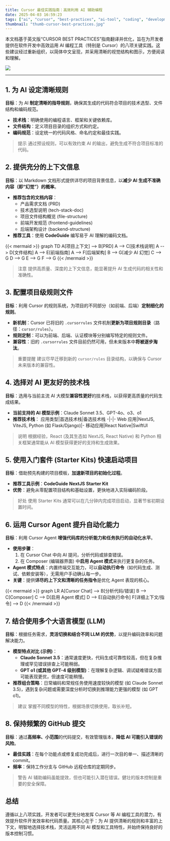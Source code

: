 ```yaml
---
title: Cursor 最佳实践指南：高效利用 AI 辅助编程
date: 2025-04-03 16:59:23
tags: ["ai", "cursor", "best-practices", "ai-tool", "coding", "development"]
thumbnail: "thumb-cursor-best-practices.jpg"
---
```


本文档基于英文版“CURSOR BEST PRACTICES”指南翻译并优化，旨在为开发者提供在软件开发中高效运用 AI 编程工具（特别是 Cursor）的八项关键实践。这些建议经过重新组织，以简体中文呈现，并采用清晰的视觉结构和图示，方便阅读和理解。

<!-- more -->

![](https://www.cursor.com/_next/image?url=%2F_next%2Fstatic%2Fmedia%2Fwatch-demo.7a9056ad.webp&w=1024&q=100)
<!-- 注意：此图片链接依赖 Cursor 网站的 Next.js 优化服务，可能无法在所有地方稳定显示。建议下载图片并存储在本地 `/static/images` 目录下，然后使用本地路径引用。 -->

---

## 1. 为 AI 设定清晰规则
**目标**：为 AI **制定清晰的指导规则**，确保其生成的代码符合项目的技术选型、文件结构和编码规范。
- **技术栈**：明确使用的编程语言、框架和关键依赖库。
- **文件结构**：定义项目目录的组织方式和约定。
- **编码规范**：设定统一的代码风格、命名约定和最佳实践。

> 提示
> 通过预设规则，可以有效约束 AI 的输出，避免生成不符合项目标准的代码。

## 2. 提供充分的上下文信息
**目标**：以 Markdown 文档形式提供详尽的项目背景信息，以**减少 AI 生成不准确内容（即“幻觉”）的概率**。
- **推荐包含的文档内容**：
  - 产品需求文档 (PRD)
  - 技术选型说明 (tech-stack-doc)
  - 项目文件结构概览 (file-structure)
  - 前端开发规范 (frontend-guidelines)
  - 后端架构设计 (backend-structure)
- **推荐工具**：使用 **CodeGuide** 编写易于 AI 理解的编码文档。

{{< mermaid >}}
graph TD
    A[项目上下文] --> B[PRD]
    A --> C[技术栈说明]
    A --> D[文件结构]
    A --> E[前端指南]
    A --> F[后端架构]
    B --> G[减少 AI 幻觉]
    C --> G
    D --> G
    E --> G
    F --> G
{{< /mermaid >}}

> 注意
> 提供高质量、深度的上下文信息，能显著提升 AI 生成代码的相关性和准确性。

## 3. 配置项目级规则文件

**目标**：利用 Cursor 的规则系统，为项目的不同部分（如前端、后端）**定制细化的规则**。
- **新机制**：Cursor 已将旧的 `.cursorrules` 文件机制**更新为项目规则目录**（路径：`cursor/rules`）。
- **规则定制**：可以为前端、后端、认证模块等分别编写特定的规则文件。
- **兼容性**：旧的 `.cursorrules` 文件目前仍然可用，但未来版本中**将被逐步淘汰**。

> 重要提醒
> 建议尽早迁移到新的 `cursor/rules` 目录结构，以确保与 Cursor 未来版本的兼容性。

## 4. 选择对 AI 更友好的技术栈

**目标**：选用与当前主流 AI 大模型**兼容性更好**的技术栈，以获得更高质量的代码生成结果。
- **当前支持的 AI 模型示例**：Claude Sonnet 3.5、GPT-4o、o3、o1
- **推荐技术栈**：
应用类型|首选技术栈|备选技术栈
-|-|-
Web 应用|NextJS, ViteJS, Python (如 Flask/Django)|-
移动应用|React Native|SwiftUI

> 说明
> 根据经验，React (及其生态如 NextJS, React Native) 和 Python 相关框架通常能从 AI 模型获得更好的支持和生成效果。

## 5. 使用入门套件 (Starter Kits) 快速启动项目

**目标**：借助预先构建的项目模板，**加速新项目的初始化过程**。
- **推荐工具示例**：**CodeGuide** **NextJS** **Starter Kit**
- **优势**：避免从零配置项目结构和基础设置，更快地进入实际编码阶段。

> 好处
> 使用 Starter Kits 通常可以在几分钟内完成项目启动，显著节省初期设置时间。

## 6. 运用 Cursor Agent 提升自动化能力

**目标**：利用 Cursor Agent **增强代码库的分析能力和任务执行的自动化水平**。
- **使用步骤**：
  1. 在 Cursor Chat 中向 AI 提问，分析代码或排查错误。
  2. 在 Composer (编辑器界面) 中**启用 Agent 模式**来执行更复杂的任务。
- **Agent 模式特点**：内置终端交互能力，可以**自动执行命令**（如代码生成、测试、依赖安装等），无需用户手动确认每一步。
- **关键**：提供**详尽的上下文和清晰的任务指令**是优化 Agent 表现的核心。

{{< mermaid >}}
graph LR
    A[Cursor Chat] --> B[分析代码/错误]
    B --> C[Composer]
    C --> D[启用 Agent 模式]
    D --> E[自动执行命令]
    F[详细上下文/指令] --> D
{{< /mermaid >}}

## 7. 结合使用多个大语言模型 (LLM)

**目标**：根据任务需求，**灵活切换和结合不同 LLM 的优势**，以提升编码效率和问题解决能力。
- **模型特点对比 (示例)**：
  - **Claude Sonnet 3.5**：通常速度更快，代码生成可靠性较高，但在复杂推理或罕见错误排查上可能稍弱。
  - **GPT o1 (或其他 GPT-4 级别模型)**：在理解复杂逻辑、调试疑难错误方面可能表现更优，但速度可能稍慢。
- **推荐组合策略**：日常编码和常规任务使用速度较快的模型 (如 Claude Sonnet 3.5)，遇到复杂问题或需要深度分析时切换到推理能力更强的模型 (如 GPT o1)。

> 建议
> 掌握不同模型的特性，根据场景切换使用，取长补短。

## 8. 保持频繁的 GitHub 提交

**目标**：通过**高频率、小范围**的代码提交，有效管理版本，**降低 AI 可能引入错误的风险**。
- **最佳实践**：在每个功能点或修复成功完成后，进行一次目的单一、描述清晰的 commit。
- **频率**：保持工作分支与 GitHub 远程仓库的定期同步。

> 警告
> AI 辅助编码虽能提效，但也可能引入潜在错误。健壮的版本控制是重要的安全保障。

## 总结

遵循以上八项实践，开发者可以更充分地发挥 Cursor 等 AI 编程工具的潜力，有效提升软件开发效率和代码质量。其核心在于：为 AI 提供清晰的规则和丰富的上下文，明智地选择技术栈，灵活运用不同 AI 模型和工具特性，并始终保持良好的版本控制习惯。
